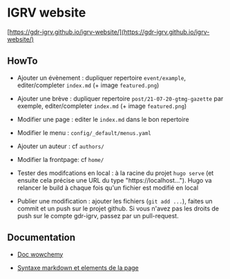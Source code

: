 # IGRV website

[https://gdr-igrv.github.io/igrv-website/](https://gdr-igrv.github.io/igrv-website/)

## HowTo

* Ajouter un évènement : dupliquer repertoire `event/example`, editer/completer `index.md` (+ image `featured.png`)

* Ajouter une brève : dupliquer repertoire `post/21-07-20-gtmg-gazette` par exemple, editer/completer `index.md` (+ image `featured.png`)

* Modifier une page : editer le `index.md` dans le bon repertoire

* Modifier le menu : `config/_default/menus.yaml`

* Ajouter un auteur : cf `authors/`

* Modifier la frontpage: cf `home/`

* Tester des modifcations en local : à la racine du projet `hugo serve` (et ensuite cela précise une URL du type "https://localhost..."). Hugo va relancer le build à chaque fois qu'un fichier est modifié en local

* Publier une modification : ajouter les fichiers (`git add ...`), faites un commit et un push sur le projet github. Si vous n'avez pas les droits de push sur le compte gdr-igrv, passez par un pull-request.


## Documentation

* [Doc wowchemy](https://wowchemy.com/docs/)

* [Syntaxe markdown et elements de la page](https://wowchemy.com/docs/content/writing-markdown-latex)
